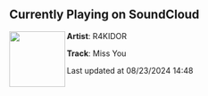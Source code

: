 ## Currently Playing on SoundCloud

[<img align="left" width="100" src="https://i1.sndcdn.com/artworks-Z9toolQY0YlE-0-t500x500.png">](https://soundcloud.com/r4kidormusic/miss-you-1?in=saxurn/sets/drop-that-zero)

**Artist**: R4KIDOR 

**Track**: Miss You

Last updated at 08/23/2024 14:48
